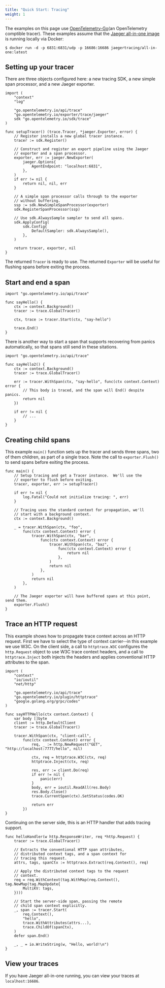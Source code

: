 ```yaml
---
title: "Quick Start: Tracing"
weight: 1
---
```


The examples on this page use [OpenTelemetry-Go](https://github.com/open-telemetry/opentelemetry-go)(an OpenTelemetry comptible tracer). These examples assume that the [Jaeger all-in-one image](https://github.com/jaegertracing/jaeger) is running locally via Docker:

`$ docker run -d -p 6831:6831/udp -p 16686:16686 jaegertracing/all-in-one:latest`

## Setting up your tracer

There are three objects configured here: a new tracing SDK, a new
simple span processor, and a new Jaeger exporter.

```golang
import (
	"context"
	"log"

	"go.opentelemetry.io/api/trace"
	"go.opentelemetry.io/exporter/trace/jaeger"
	sdk "go.opentelemetry.io/sdk/trace"
)

func setupTracer() (trace.Tracer, *jaeger.Exporter, error) {
	// Register installs a new global tracer instance.
	tracer := sdk.Register()

	// Construct and register an export pipeline using the Jaeger
	// exporter and a span processor.
	exporter, err := jaeger.NewExporter(
		jaeger.Options{
			AgentEndpoint: "localhost:6831",
		},
	)
	if err != nil {
		return nil, nil, err
	}

	// A simple span processor calls through to the exporter
	// without buffering.
	ssp := sdk.NewSimpleSpanProcessor(exporter)
	sdk.RegisterSpanProcessor(ssp)

	// Use sdk.AlwaysSample sampler to send all spans.
	sdk.ApplyConfig(
		sdk.Config{
			DefaultSampler: sdk.AlwaysSample(),
		},
	)

	return tracer, exporter, nil
}
```

The returned `Tracer` is ready to use.  The returned `Exporter` will
be useful for flushing spans before exiting the process.

## Start and end a span

```golang
import "go.opentelemetry.io/api/trace"

func sayHello() {
	ctx := context.Background()
	tracer := trace.GlobalTracer()

	ctx, trace := tracer.Start(ctx, "say-hello")

	trace.End()
}
```

There is another way to start a span that supports recovering from
panics automatically, so that spans still send in these sitations.

```golang
import "go.opentelemetry.io/api/trace"

func sayHello2() {
	ctx := context.Background()
	tracer := trace.GlobalTracer()

	err := tracer.WithSpan(ctx, "say-hello", func(ctx context.Context) error {
		// This body is traced, and the span will End() despite panics.
		return nil
	})

	if err != nil {
		// ...
	}
}
```

## Creating child spans

This example `main()` function sets up the tracer and sends three
spans, two of them children, as part of a single trace.  Note the call
to `exporter.Flush()` to send spans before exiting the process.

```golang
func main() {
	// Setup tracing and get a Tracer instance.  We'll use the
	// exporter to flush before exiting.
	tracer, exporter, err := setupTracer()

	if err != nil {
		log.Fatal("Could not initialize tracing: ", err)
	}

	// Tracing uses the standard context for propagation, we'll
	// start with a background context.
	ctx := context.Background()

	_ = tracer.WithSpan(ctx, "foo",
		func(ctx context.Context) error {
			tracer.WithSpan(ctx, "bar",
				func(ctx context.Context) error {
					tracer.WithSpan(ctx, "baz",
						func(ctx context.Context) error {
							return nil
						},
					)
					return nil
				},
			)
			return nil
		},
	)

	// The Jaeger exporter will have buffered spans at this point, send them.
	exporter.Flush()
}
```

## Trace an HTTP request

This example shows how to propagate trace context across an HTTP
request.  First we have to select the type of context carrier--in this
example we use W3C.  On the client side, a call to `httptrace.W3C`
configures the `http.Request` object to use W3C trace context headers,
and a call to `httptrace.Inject` both injects the headers and applies
conventional HTTP attributes to the span.

```golang
import (
	"context"
	"io/ioutil"
	"net/http"

	"go.opentelemetry.io/api/trace"
	"go.opentelemetry.io/plugin/httptrace"
	"google.golang.org/grpc/codes"
)

func sayHTTPHello(ctx context.Context) {
	var body []byte
	client := http.DefaultClient
	tracer := trace.GlobalTracer()

	tracer.WithSpan(ctx, "client-call",
		func(ctx context.Context) error {
			req, _ := http.NewRequest("GET", "http://localhost:7777/hello", nil)

			ctx, req = httptrace.W3C(ctx, req)
			httptrace.Inject(ctx, req)

			res, err := client.Do(req)
			if err != nil {
				panic(err)
			}
			body, err = ioutil.ReadAll(res.Body)
			res.Body.Close()
			trace.CurrentSpan(ctx).SetStatus(codes.OK)

			return err
		})
}
```

Continuing on the server side, this is an HTTP handler that adds
tracing support.

```golang
func helloHandler(w http.ResponseWriter, req *http.Request) {
	tracer := trace.GlobalTracer()

	// Extracts the conventional HTTP span attributes,
	// distributed context tags, and a span context for
	// tracing this request.
	attrs, tags, spanCtx := httptrace.Extract(req.Context(), req)

	// Apply the distributed context tags to the request
	// context.
	req = req.WithContext(tag.WithMap(req.Context(), tag.NewMap(tag.MapUpdate{
		MultiKV: tags,
	})))

	// Start the server-side span, passing the remote
	// child span context explicitly.
	_, span := tracer.Start(
		req.Context(),
		"hello",
		trace.WithAttributes(attrs...),
		trace.ChildOf(spanCtx),
	)
	defer span.End()

	_, _ = io.WriteString(w, "Hello, world!\n")
}
```

## View your traces

If you have Jaeger all-in-one running, you can view your traces at `localhost:16686`.

